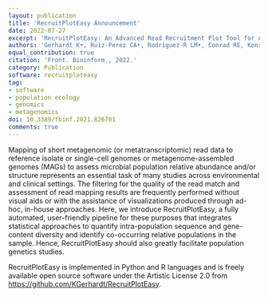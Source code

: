 ```yaml
---
layout: publication
title: 'RecruitPlotEasy Announcement'
date: 2022-07-27
excerpt: 'RecruitPlotEasy: An Advanced Read Recruitment Plot Tool for Assessing Metagenomic Population Abundance and Genetic Diversity'
authors: 'Gerhardt K•, Ruiz-Perez CA•, Rodriguez-R LM•, Conrad RE, Konstantinidis KT.'
equal_contribution: true
citation: 'Front. Bioinform., 2022.'
category: Publication
software: recruitploteasy
tag:
- software
- population ecology
- genomics
- metagenomics
doi: 10.3389/fbinf.2021.826701
comments: true
---
```


Mapping of short metagenomic (or metatranscriptomic) read data to reference
isolate or single-cell genomes or metagenome-assembled genomes (MAGs) to assess
microbial population relative abundance and/or structure represents an essential
task of many studies across environmental and clinical settings. The filtering
for the quality of the read match and assessment of read mapping results are
frequently performed without visual aids or with the assistance of
visualizations produced through ad-hoc, in-house approaches. Here, we introduce
RecruitPlotEasy, a fully automated, user-friendly pipeline for these purposes
that integrates statistical approaches to quantify intra-population sequence and
gene-content diversity and identify co-occurring relative populations in the
sample. Hence, RecruitPlotEasy should also greatly facilitate population
genetics studies.

RecruitPlotEasy is implemented in Python and R languages and is freely available
open source software under the Artistic License 2.0 from
https://github.com/KGerhardt/RecruitPlotEasy.
